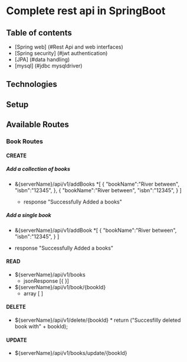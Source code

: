 # Complete rest api in SpringBoot

## Table of contents
* [Spring web] (#Rest Api and web interfaces)
* [Spring security] (#jwt authentication)
* [JPA] (#data handling)
* [mysql] (#jdbc mysqldriver)


## Technologies



## Setup


## Available Routes
### Book Routes

#### CREATE
##### Add a collection of books

* &{serverName}/api/v1/addBooks
   *[
       {
         "bookName":"River between",
         "isbn":"12345",
       },
      {
       "bookName":"River between",
       "isbn":"12345",
     }
   ]
   
   * response "Successfully Added a books"

##### Add a single book
* &{serverName}/api/v1/addBook
    *[
       {
         "bookName":"River between",
         "isbn":"12345",
       }
    ]
    
* response "Successfully Added a books"
    



#### READ
* ${serverName}/api/v1/books
    * jsonResponse [{ }]
* ${serverName}/api/v1/book/{bookId}
     * array [ ] 

#### DELETE
* ${serverName}/api/v1/delete/{bookId}
      * return ("Succesfilly deleted book with" + bookId);


#### UPDATE
* ${serverName}/api/v1/books/update/{bookId}
